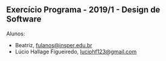 Exercício Programa - 2019/1 - Design de Software
------------------------------------------------

Alunos: 
- Beatriz, fulanos@insper.edu.br
- Lúcio Hallage Figueiredo, luciohf123@gmail.com